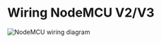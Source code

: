 # Wiring NodeMCU V2/V3

![NodeMCU wiring diagram](https://raw.githubusercontent.com/wiki/luc-github/ESP3D/images/NodeMCU/NodeMCU.PNG)
